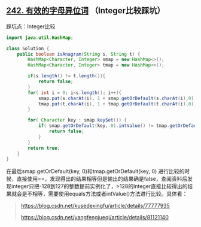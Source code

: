 ## [242. 有效的字母异位词](https://leetcode-cn.com/problems/valid-anagram/) （Integer比较踩坑）

踩坑点：Integer比较

```java
import java.util.HashMap;

class Solution {
    public boolean isAnagram(String s, String t) {
        HashMap<Character, Integer> smap = new HashMap<>();
        HashMap<Character, Integer> tmap = new HashMap<>();

        if(s.length() != t.length()){
            return false;
        }
        for( int i = 0; i<s.length(); i++){
            smap.put(s.charAt(i), 1 + smap.getOrDefault(s.charAt(i),0));
            tmap.put(t.charAt(i), 1 + tmap.getOrDefault(t.charAt(i),0));
        }

        for( Character key : smap.keySet()) {
            if( smap.getOrDefault(key, 0).intValue() != tmap.getOrDefault(key, 0).intValue() ){
                return false;
            }
        }
        return true;      
    }
}
```

在最后smap.getOrDefault(key, 0)和tmap.getOrDefault(key, 0) 进行比较的时候，直接使用==，发现得出的结果相等但是输出的结果确是false，查阅资料后发现integer只把-128到127的整数提前实例化了，>128的Integer直接比较得出的结果就会是不相等，需要使用equals方法或者intValue()方法进行比较。具体看：

> https://blog.csdn.net/kusedexingfu/article/details/77777935
>
> https://blog.csdn.net/yangfengjueqi/article/details/81121140